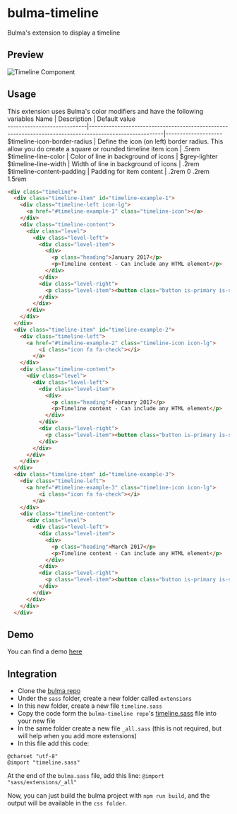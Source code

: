 # bulma-timeline
Bulma's extension to display a timeline

Preview
---
![Timeline Component](https://img15.hostingpics.net/pics/440691ScreenShot20170719at120241.png)

Usage
---
This extension uses Bulma's color modifiers and have the following variables
             Name             |                                                Description                                               |     Default value    
----------------------------|--------------------------------------------------------------------------------------------------------|--------------------
 $timeline-icon-border-radius | Define the icon (on left) border radius. This allow you do create a square or rounded timeline item icon |         .5rem        
 $timeline-line-color         | Color of line in background of icons                                                                     |     $grey-lighter    
 $timeline-line-width         | Width of line in background of icons                                                                     |         .2rem        
 $timeline-content-padding    | Padding for item content                                                                                 | .2rem 0 .2rem 1.5rem

```html
<div class="timeline">
  <div class="timeline-item" id="timeline-example-1">
    <div class="timeline-left icon-lg">
      <a href="#timeline-example-1" class="timeline-icon"></a>
    </div>
    <div class="timeline-content">
      <div class="level">
        <div class="level-left">
          <div class="level-item">
            <div>
              <p class="heading">January 2017</p>
              <p>Timeline content - Can include any HTML element</p>
            </div>
          </div>
          <div class="level-right">
            <p class="level-item"><button class="button is-primary is-small">View</button></p>
          </div>
        </div>
      </div>
    </div>
  </div>
  <div class="timeline-item" id="timeline-example-2">
    <div class="timeline-left">
      <a href="#timeline-example-2" class="timeline-icon icon-lg">
          <i class="icon fa fa-check"></i>
        </a>
    </div>
    <div class="timeline-content">
      <div class="level">
        <div class="level-left">
          <div class="level-item">
            <div>
              <p class="heading">February 2017</p>
              <p>Timeline content - Can include any HTML element</p>
            </div>
          </div>
          <div class="level-right">
            <p class="level-item"><button class="button is-primary is-small">View</button></p>
          </div>
        </div>
      </div>
    </div>
  </div>
  <div class="timeline-item" id="timeline-example-3">
    <div class="timeline-left">
      <a href="#timeline-example-3" class="timeline-icon icon-lg">
          <i class="icon fa fa-check"></i>
        </a>
    </div>
    <div class="timeline-content">
      <div class="level">
        <div class="level-left">
          <div class="level-item">
            <div>
              <p class="heading">March 2017</p>
              <p>Timeline content - Can include any HTML element</p>
            </div>
          </div>
          <div class="level-right">
            <p class="level-item"><button class="button is-primary is-small">View</button></p>
          </div>
        </div>
      </div>
    </div>
  </div>
```

Demo
---
You can find a demo [here](https://codepen.io/anon/pen/MvJKrR)

Integration
---
- Clone the [bulma repo](https://github.com/jgthms/bulma)
- Under the `sass` folder, create a new folder called `extensions`
- In this new folder, create a new file `timeline.sass`
- Copy the code form the `bulma-timeline repo`'s [timeline.sass](https://github.com/Wikiki/bulma-timeline/blob/master/timeline.sass) file into your new file
- In the same folder create a new file `_all.sass` (this is not required, but will help when you add more extensions)
- In this file add this code:
```
@charset "utf-8"
@import "timeline.sass"
```
At the end of the `bulma.sass` file, add this line: `@import "sass/extensions/_all"`

Now, you can just build the bulma project with `npm run build`, and the output will be available in the `css folder`.
